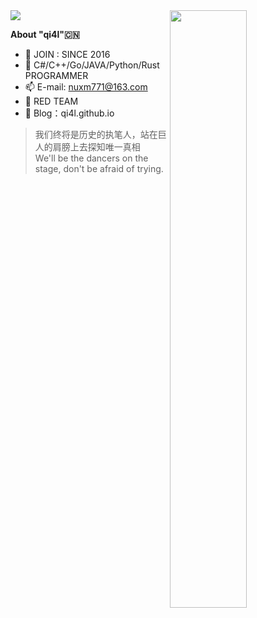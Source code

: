 <img src="https://raw.githubusercontent.com/qi4L/qi4L/master/qi4L.svg"/>

<a href="#">
  <img align='right' width="49.5%" src="https://github-readme-stats.vercel.app/api?username=qi4L&show_icons=true&theme=gruvbox&hide_border=true" />
</a>

**About "qi4l"🇨🇳**

- 🌱 JOIN : SINCE 2016
- 🧠 C#/C++/Go/JAVA/Python/Rust PROGRAMMER
- 📫 E-mail: nuxm771@163.com
- 🌊 RED TEAM
- 🦜 Blog：qi4l.github.io

> 我们终将是历史的执笔人，站在巨人的肩膀上去探知唯一真相 <br>
> We'll be the dancers on the stage, don't be afraid of trying.  
